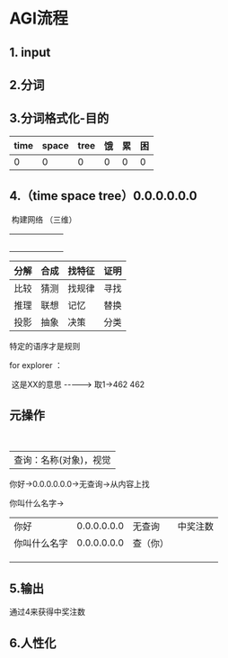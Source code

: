 # AGI流程

## 1. input

## 2.分词

## 3.分词格式化-目的

| time | space | tree | 饿   | 累   | 困   |
| ---- | ----- | ---- | ---- | ---- | ---- |
| 0    | 0     | 0    | 0    | 0    | 0    |

## 4.（time space tree）0.0.0.0.0.0

​	构建网络  （三维）

|      |      |      |      |      |      |
| ---- | ---- | ---- | ---- | ---- | ---- |
|      |      |      |      |      |      |
|      |      |      |      |      |      |
|      |      |      |      |      |      |
|      |      |      |      |      |      |
|      |      |      |      |      |      |

| 分解 | 合成 | 找特征 | 证明 |
| ---- | ---- | ------ | ---- |
| 比较 | 猜测 | 找规律 | 寻找 |
| 推理 | 联想 | 记忆   | 替换 |
| 投影 | 抽象 | 决策   | 分类 |

特定的语序才是规则  

for explorer ：

​			这是XX的意思   -----> 取1->462 462 

## 元操作

​	

|                        |
| ---------------------- |
| 查询：名称(对象)，视觉 |

你好->0.0.0.0.0.0->无查询->从内容上找

你叫什么名字->

|              |             |          |          |
| ------------ | ----------- | -------- | -------- |
| 你好         | 0.0.0.0.0.0 | 无查询   | 中奖注数 |
| 你叫什么名字 | 0.0.0.0.0.0 | 查（你） |          |
|              |             |          |          |
|              |             |          |          |
|              |             |          |          |



## 5.输出

通过4来获得中奖注数

## 6.人性化